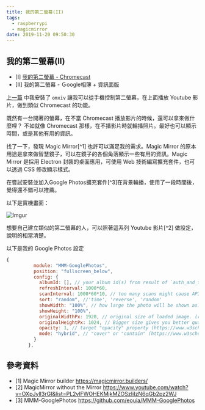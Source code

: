 ```yaml
---
title: 我的第二螢幕(II)
tags:
  - raspberrypi
  - magicmirror
date: 2019-11-20 09:50:30
---
```


## 我的第二螢幕(II)

- [I] [我的第二螢幕 - Chromecast](make/second-screen.md)
- [II] 我的第二螢幕 - Ｇoogle相簿 + 資訊面版

[上一篇](make/second-screen.md) 中我安裝了 `omxiv` 讓我可以從手機控制第二螢幕，在上面播放 Youtube 影片，做到類似 Chromecast 的功能。

既然有一台開著的螢幕，在不當 Chromecast 播放影片的時候，還可以拿來做什麼哩？
不如就像 Chromecast 那樣，在不播影片時就輪播照片。最好也可以顯示時間，或是其他有用的資訊。

找了一下，發現 Magic Mirror[^1] 也許可以滿足我的需求。Magic Mirror 的原本用途是拿來做智慧鏡子，可以在鏡子的各個角落顯示一些有用的資訊。Magic Mirror 是採用 Electron 封裝的桌面應用，可使用 Web 技術編寫擴充套件，也可以透過 CSS 修改顯示樣式。

在嘗試安裝並加入Google Photos擴充套件[^3]在背景輪播，使用了一段時間後，覺得還不錯可以推薦。

以下是實機畫面：

![Imgur](https://i.imgur.com/WxSrtjJl.jpg)

想要自己建立類似的第二螢幕的人，可以照著這系列 Youtube 影片[^2] 做設定，說明的相當清楚。


以下是我的 Google Photos 設定
```js
{
		  module: "MMM-GooglePhotos",
		  position: "fullscreen_below",
		  config: {
		    albumId: [], // your album id(s) from result of `auth_and_test.js`
		    refreshInterval: 1000*60,
		    scanInterval: 1000*60*10, // too many scans might cause API quota limit also.
		    sort: "random", //'time', 'reverse', 'random'
		    showWidth: "100%", // how large the photo will be shown as. (e.g;'100%' for fullscreen)
		    showHeight: "100%",
		    originalWidthPx: 1920, // original size of loaded image. (related with image quality)
		    originalHeightPx: 1024, // Bigger size gives you better quality, but can give you network burden.
		    opacity: 1, // target "opacity" property (https://www.w3schools.com/cssref/css3_pr_opacity.asp)
		    mode: "hybrid", // "cover" or "contain" (https://www.w3schools.com/cssref/css3_pr_background-size.asp)
		  }
		},
```

## 參考資料

- [1] Magic Mirror builder https://magicmirror.builders/
- [2] MagicMirror without the Mirror https://www.youtube.com/watch?v=OXpJylI3rGI&list=PL2vlFWOHEKMjkMZOSzIiIzN6qGb2pz2WJ
- [3] MMM-GooglePhotos https://github.com/eouia/MMM-GooglePhotos
